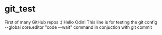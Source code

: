 # git_test
First of many GitHub repos :)
Hello Odin!
This line is for testing the git config --global core.editor "code --wait" command in conjuction with git commit